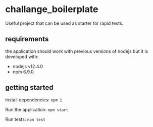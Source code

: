 # challange_boilerplate

Useful project that can be used as starter for rapid tests.

## requirements

the application should work with previous versions of nodejs but it is developed with:

- nodejs v12.4.0
- npm 6.9.0

## getting started

Install dependencies:
`npm i`

Run the application:
`npm start`

Run tests:
`npm test`

